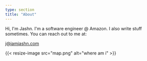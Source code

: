 ```yaml
---
type: section
title: "About"
---
```


Hi, I'm Jashn. I'm a software engineer @ Amazon. I also write stuff sometimes. You can reach out to me at:

j@iamjashn.com

{{< resize-image src="map.png" alt="where am i" >}}